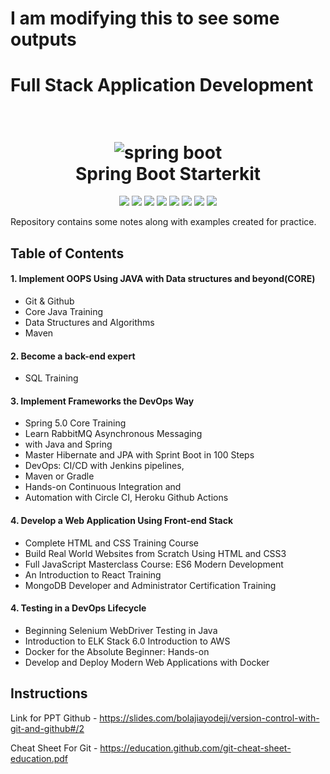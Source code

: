 



<h1>I am modifying this to see some outputs </h1>


# Full Stack Application Development 
<h1 align="center">
  <br>
  <a><img src="https://github.com/dheeraj-thedev/springboot-starterkit/blob/master/docs/images/spring-framework.png" alt="spring boot"></a>
  <br>
  Spring Boot Starterkit
  <br>
</h1>


<p align="center">
    <a alt="Java">
        <img src="https://img.shields.io/badge/Java-v1.8-orange.svg" />
    </a>
    <a alt="Spring Boot">
        <img src="https://img.shields.io/badge/Spring%20Boot-v2.1.3-brightgreen.svg" />
    </a>
    <a alt="Bootstrap">
        <img src="https://img.shields.io/badge/Bootstrap-v4.0.0-yellowgreen.svg">
    </a>
    <a alt="Material">
        <img src="https://img.shields.io/badge/Material%20Design-UI-orange.svg">  
    </a>      
    <a alt="Docker">
        <img src="https://img.shields.io/badge/Docker-v18-yellowgreen.svg" />
    </a>
    <a alt="Dependencies">
        <img src="https://img.shields.io/badge/dependencies-up%20to%20date-brightgreen.svg" />
    </a>
    <a alt="Contributions">
        <img src="https://img.shields.io/badge/contributions-welcome-orange.svg" />
    </a>
    <a alt="License">
        <img src="https://img.shields.io/badge/license-MIT-blue.svg" />
    </a>
</p>



Repository contains some notes along with examples created for practice.
## Table of Contents ##

#### 1. Implement OOPS Using JAVA with Data structures and beyond(CORE)

- Git & Github
- Core Java Training
- Data Structures and Algorithms
- Maven

#### 2. Become a back-end expert
- SQL Training

#### 3. Implement Frameworks the DevOps Way
- Spring 5.0 Core Training
- Learn RabbitMQ Asynchronous Messaging
- with Java and Spring
- Master Hibernate and JPA with Sprint Boot in 100 Steps
- DevOps: CI/CD with Jenkins pipelines,
- Maven or Gradle
- Hands-on Continuous Integration and
- Automation with Circle CI, Heroku Github Actions

#### 4. Develop a Web Application Using Front-end Stack
- Complete HTML and CSS Training Course
- Build Real World Websites from Scratch Using HTML and CSS3
- Full JavaScript Masterclass Course: ES6 Modern Development
- An Introduction to   React Training
- MongoDB Developer and Administrator Certification Training

#### 4. Testing in a DevOps Lifecycle
- Beginning Selenium WebDriver Testing in Java
- Introduction to ELK Stack 6.0 Introduction to AWS
- Docker for the Absolute Beginner: Hands-on
- Develop and Deploy Modern Web Applications with Docker


 





## Instructions 
Link for PPT Github -  https://slides.com/bolajiayodeji/version-control-with-git-and-github#/2

Cheat Sheet For Git - https://education.github.com/git-cheat-sheet-education.pdf
